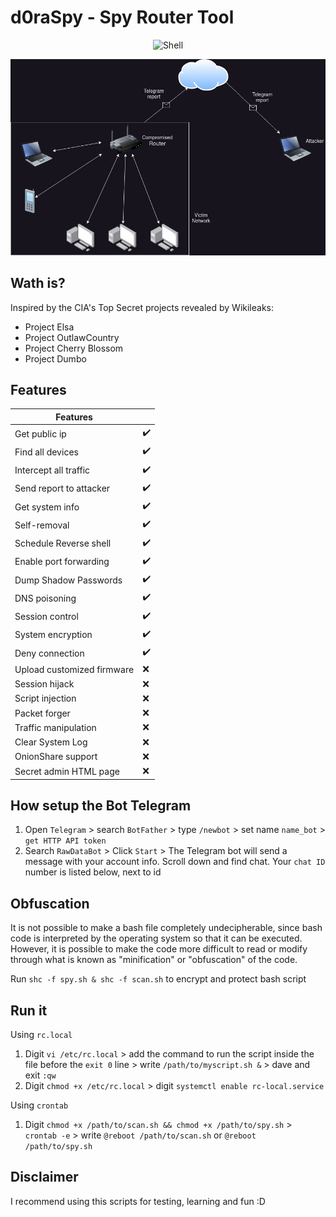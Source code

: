 # d0raSpy - Spy Router Tool

<p align="center">
 <img alt="Shell" src="https://img.shields.io/badge/Shell_Script-121011?style=for-the-badge&logo=gnu-bash&logoColor=white">
</p>

![Network](image/Network.jpg)

## Wath is?
Inspired by the CIA's Top Secret projects revealed by Wikileaks:
- Project Elsa
- Project OutlawCountry
- Project Cherry Blossom
- Project Dumbo

## Features

| Features | |                                 
| --------- | --------- |
| Get public ip | ✔️ |
| Find all devices | ✔️ |
| Intercept all traffic | ✔️ |
| Send report to attacker| ✔️ |
| Get system info | ✔️ |
| Self-removal | ✔️ |
| Schedule Reverse shell | ✔️ |
| Enable port forwarding | ✔️ |
| Dump Shadow Passwords | ✔️ |
| DNS poisoning | ✔️ |
| Session control | ✔️ |
| System encryption | ✔️ |
| Deny connection | ✔️ |
| Upload customized firmware | ❌ |
| Session hijack | ❌ |
| Script injection | ❌ |
| Packet forger | ❌ |
| Traffic manipulation | ❌ |
| Clear System Log | ❌ |
| OnionShare support | ❌ |
| Secret admin HTML page | ❌ |


## How setup the Bot Telegram

1. Open `Telegram` > search `BotFather` > type `/newbot` > set name `name_bot` > `get HTTP API token` 
2. Search `RawDataBot` > Click `Start` > The Telegram bot will send a message with your account info. Scroll down and find chat. Your `chat ID` number is listed below, next to id

## Obfuscation
It is not possible to make a bash file completely undecipherable, since bash code is interpreted by the operating system so that it can be executed. However, it is possible to make the code more difficult to read or modify through what is known as "minification" or "obfuscation" of the code.

Run `shc -f spy.sh & shc -f scan.sh` to encrypt and protect bash script 

## Run it

Using `rc.local`
1. Digit `vi /etc/rc.local` > add the command to run the script inside the file before the `exit 0` line > write `/path/to/myscript.sh &` > dave and exit `:qw`
2. Digit `chmod +x /etc/rc.local` > digit `systemctl enable rc-local.service`


Using `crontab`
1. Digit `chmod +x /path/to/scan.sh && chmod +x /path/to/spy.sh` > `crontab -e` > write `@reboot /path/to/scan.sh` or `@reboot /path/to/spy.sh`

## Disclaimer

I recommend using this scripts for testing, learning and fun :D
